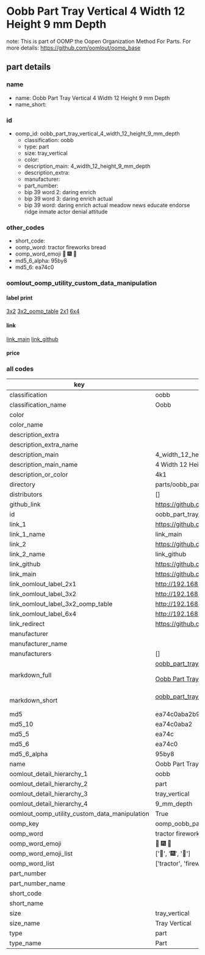 # Oobb Part Tray Vertical 4 Width 12 Height 9 mm Depth  

note: This is part of OOMP the Oopen Organization Method For Parts. For more details: https://github.com/oomlout/oomp_base

##  part details
  







### name
* name: Oobb Part Tray Vertical 4 Width 12 Height 9 mm Depth
* name_short: 
### id
* oomp_id: oobb_part_tray_vertical_4_width_12_height_9_mm_depth
  * classification: oobb
  * type: part
  * size: tray_vertical
  * color: 
  * description_main: 4_width_12_height_9_mm_depth
  * description_extra: 
  * manufacturer: 
  * part_number: 
  * bip 39 word 2: daring enrich
  * bip 39 word 3: daring enrich actual
  * bip 39 word: daring enrich actual meadow news educate endorse ridge inmate actor denial attitude

### other_codes
* short_code: 
* oomp_word: tractor fireworks bread
* oomp_word_emoji :tractor: :fireworks: :bread:
* md5_6_alpha: 95by8
* md5_6: ea74c0






### oomlout_oomp_utility_custom_data_manipulation
#### label print
[3x2](http://192.168.1.245:1112/?label=oomp%2095by8)
[3x2_oomp_table](http://192.168.1.108:1112/?label=oomp%2095by8)
[2x1](http://192.168.1.242:1112/?label=oomp%2095by8)
[6x4](http://192.168.1.55:1112/?label=oomp%2095by8)    

#### link

[link_main](https://github.com/oomlout/oomlout_oomp_version_1_messy/tree/main/parts/oobb_part_tray_vertical_4_width_12_height_9_mm_depth) [link_github](https://github.com/oomlout/oomlout_oomp_version_1_messy/tree/main/parts/oobb_part_tray_vertical_4_width_12_height_9_mm_depth)                             

#### price







### all codes 
| key | value |  
| --- | --- |  
| classification | oobb |  
| classification_name | Oobb |  
| color |  |  
| color_name |  |  
| description_extra |  |  
| description_extra_name |  |  
| description_main | 4_width_12_height_9_mm_depth |  
| description_main_name | 4 Width 12 Height 9 mm Depth |  
| description_or_color | 4k1 |  
| directory | parts/oobb_part_tray_vertical_4_width_12_height_9_mm_depth |  
| distributors | [] |  
| github_link | https://github.com/oomlout/oomlout_oomp_part_src/tree/main/parts/oobb_part_tray_vertical_4_width_12_height_9_mm_depth |  
| id | oobb_part_tray_vertical_4_width_12_height_9_mm_depth |  
| link_1 | https://github.com/oomlout/oomlout_oomp_version_1_messy/tree/main/parts/oobb_part_tray_vertical_4_width_12_height_9_mm_depth |  
| link_1_name | link_main |  
| link_2 | https://github.com/oomlout/oomlout_oomp_version_1_messy/tree/main/parts/oobb_part_tray_vertical_4_width_12_height_9_mm_depth |  
| link_2_name | link_github |  
| link_github | https://github.com/oomlout/oomlout_oomp_version_1_messy/tree/main/parts/oobb_part_tray_vertical_4_width_12_height_9_mm_depth |  
| link_main | https://github.com/oomlout/oomlout_oomp_version_1_messy/tree/main/parts/oobb_part_tray_vertical_4_width_12_height_9_mm_depth |  
| link_oomlout_label_2x1 | http://192.168.1.242:1112/?label=oomp%2095by8 |  
| link_oomlout_label_3x2 | http://192.168.1.245:1112/?label=oomp%2095by8 |  
| link_oomlout_label_3x2_oomp_table | http://192.168.1.108:1112/?label=oomp%2095by8 |  
| link_oomlout_label_6x4 | http://192.168.1.55:1112/?label=oomp%2095by8 |  
| link_redirect | https://github.com/oomlout/oomlout_oomp_version_1_messy/tree/main/parts/oobb_part_tray_vertical_4_width_12_height_9_mm_depth |  
| manufacturer |  |  
| manufacturer_name |  |  
| manufacturers | [] |  
| markdown_full | [oobb_part_tray_vertical_4_width_12_height_9_mm_depth](none)<br>[](none)<br>[Oobb Part Tray Vertical 4 Width 12 Height 9 Mm Depth](none)<br><br> |  
| markdown_short | [oobb_part_tray_vertical_4_width_12_height_9_mm_depth](none)<br><br> |  
| md5 | ea74c0aba2b989391a4a989a05d2c1bc |  
| md5_10 | ea74c0aba2 |  
| md5_5 | ea74c |  
| md5_6 | ea74c0 |  
| md5_6_alpha | 95by8 |  
| name | Oobb Part Tray Vertical 4 Width 12 Height 9 mm Depth |  
| oomlout_detail_hierarchy_1 | oobb |  
| oomlout_detail_hierarchy_2 | part |  
| oomlout_detail_hierarchy_3 | tray_vertical |  
| oomlout_detail_hierarchy_4 | 9_mm_depth |  
| oomlout_oomp_utility_custom_data_manipulation | True |  
| oomp_key | oomp_oobb_part_tray_vertical_4_width_12_height_9_mm_depth |  
| oomp_word | tractor fireworks bread |  
| oomp_word_emoji | :tractor: :fireworks: :bread: |  
| oomp_word_emoji_list | [':tractor:', ':fireworks:', ':bread:'] |  
| oomp_word_list | ['tractor', 'fireworks', 'bread'] |  
| part_number |  |  
| part_number_name |  |  
| short_code |  |  
| short_name |  |  
| size | tray_vertical |  
| size_name | Tray Vertical |  
| type | part |  
| type_name | Part |  
